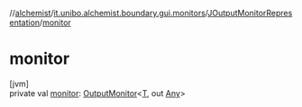 //[alchemist](../../../index.md)/[it.unibo.alchemist.boundary.gui.monitors](../index.md)/[JOutputMonitorRepresentation](index.md)/[monitor](monitor.md)

# monitor

[jvm]\
private val [monitor](monitor.md): [OutputMonitor](../../it.unibo.alchemist.boundary.interfaces/-output-monitor/index.md)<[T](../../it.unibo.alchemist.boundary.monitors/-molecule-injector-g-u-i/index.md), out [Any](https://kotlinlang.org/api/latest/jvm/stdlib/kotlin/-any/index.html)>
